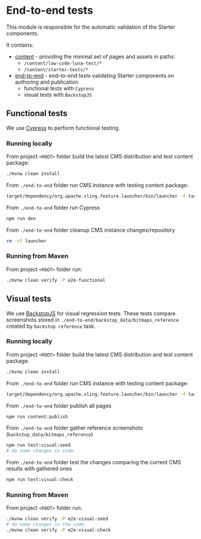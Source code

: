 # End-to-end tests
This module is responsible for the automatic validation of the Starter components.

It contains:
- [content](./content) - providing the minimal set of pages and assets in paths:
  - `/content/low-code-luna-test/*`
  - `/content/starter-tests/*`
- [end-to-end](./end-to-end) - end-to-end tests validating Starter components on authoring and publication
  - functional tests with `Cypress`
  - visual tests with `BackstopJS`

## Functional tests
We use [Cypress](https://www.cypress.io) to perform functional testing.

### Running locally
From project `<ROOT>` folder build the latest CMS distribution and test content package:
```bash
./mvnw clean install
```

From `./end-to-end` folder run CMS instance with testing content package:
```bash
target/dependency/org.apache.sling.feature.launcher/bin/launcher -f target/slingfeature-tmp/feature-starter-project-tests.json
```

From `./end-to-end` folder run Cypress
```bash
npm run dev
```

From `./end-to-end` folder cleanup CMS instance changes/repository
```bash
rm -rf launcher
```

### Running from Maven
From project `<ROOT>` folder run:
```bash
./mvnw clean verify -P e2e-functional
```

## Visual tests
We use [BackstopJS](https://github.com/garris/BackstopJS) for visual regression tests. These tests 
compare screenshots stored in `./end-to-end/backstop_data/bitmaps_reference` created by 
`backstop reference` task.

### Running locally
From project `<ROOT>` folder build the latest CMS distribution and test content package:
```bash
./mvnw clean install
```

From `./end-to-end` folder run CMS instance with testing content package:
```bash
target/dependency/org.apache.sling.feature.launcher/bin/launcher -f target/slingfeature-tmp/feature-starter-project-tests.json
```

From `./end-to-end` folder publish all pages
```bash
npm run content:publish
```

From `./end-to-end` folder gather reference screenshots (`backstop_data/bitmaps_reference`)
```bash
npm run test:visual:seed
# do some changes in code
```

From `./end-to-end` folder test the changes comparing the current CMS results with gathered ones
```bash
npm run test:visual:check
```

### Running from Maven
From project `<ROOT>` folder run:
```bash
./mvnw clean verify -P e2e-visual-seed
# do some changes in the code
./mvnw clean verify -P e2e-visual-check
```